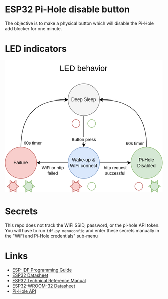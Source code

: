 ESP32 Pi-Hole disable button
====================

The objective is to make a physical button which will disable the Pi-Hole add blocker for one minute.

# LED indicators
![led_behavior](doc/led_behavior.png "LED indicators")

# Secrets
This repo does not track the WiFi SSID, password, or the pi-hole API token. You will have to run `idf.py menuconfig` and enter these secrets manually in the "WiFi and Pi-Hole credentials" sub-menu

# Links
* [ESP-IDF Programming Guide](https://docs.espressif.com/projects/esp-idf/en/stable/esp32/index.html)
* [ESP32 Datasheet](http://espressif.com/sites/default/files/documentation/esp32_datasheet_en.pdf)
* [ESP32 Technical Reference Manual](https://espressif.com/documentation/esp32_technical_reference_manual_en.pdf)
* [ESP32-WROOM-32 Datasheet](https://www.espressif.com/sites/default/files/documentation/esp32-wroom-32_datasheet_en.pdf)
* [Pi-Hole API](https://discourse.pi-hole.net/t/pi-hole-api/1863)
